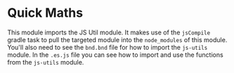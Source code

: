# Quick Maths

This module imports the JS Util module. It makes use of the `jsCompile` gradle task to pull the targeted module into the `node_modules` of this module. You'll also need to see the `bnd.bnd` file for how to import the `js-utils` module. In the `.es.js` file you can see how to import and use the functions from the `js-utils` module.